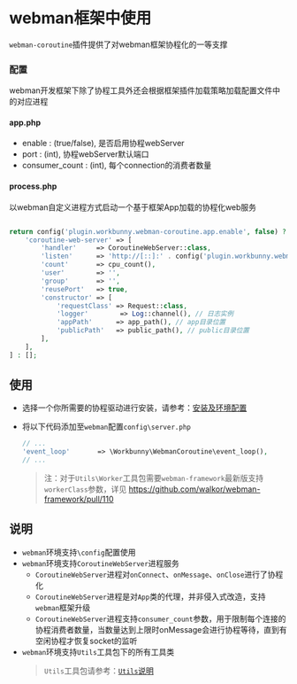 # webman框架中使用

`webman-coroutine`插件提供了对webman框架协程化的一等支撑

### 配置

webman开发框架下除了协程工具外还会根据框架插件加载策略加载配置文件中的对应进程

#### app.php

- enable : (true/false), 是否启用协程webServer
- port : (int), 协程webServer默认端口
- consumer_count : (int), 每个connection的消费者数量

#### process.php

以webman自定义进程方式启动一个基于框架App加载的协程化web服务

```php

return config('plugin.workbunny.webman-coroutine.app.enable', false) ? [
    'coroutine-web-server' => [
        'handler'     => CoroutineWebServer::class,
        'listen'      => 'http://[::]:' . config('plugin.workbunny.webman-coroutine.app.port', 8717),
        'count'       => cpu_count(),
        'user'        => '',
        'group'       => '',
        'reusePort'   => true,
        'constructor' => [
            'requestClass' => Request::class,
            'logger'        => Log::channel(), // 日志实例
            'appPath'      => app_path(), // app目录位置
            'publicPath'   => public_path(), // public目录位置
        ],
    ],
] : [];

```

## 使用

- 选择一个你所需要的协程驱动进行安装，请参考：[安装及环境配置](https://github.com/workbunny/webman-coroutine/tree/main/docs/doc/install.md)
- 将以下代码添加至`webman`配置`config\server.php`

   ```php
   // ...
   'event_loop'       => \Workbunny\WebmanCoroutine\event_loop(),
   // ...
   ```
  > 注：对于`Utils\Worker`工具包需要`webman-framework`最新版支持`workerClass`参数，详见 https://github.com/walkor/webman-framework/pull/110

## 说明

- `webman`环境支持`\config`配置使用
- `webman`环境支持`CoroutineWebServer`进程服务
  - `CoroutineWebServer`进程对`onConnect`、`onMessage`、`onClose`进行了协程化
  - `CoroutineWebServer`进程是对`App`类的代理，并非侵入式改造，支持`webman`框架升级
  - `CoroutineWebServer`进程支持`consumer_count`参数，用于限制每个连接的协程消费者数量，当数量达到上限时onMessage会进行协程等待，直到有空闲协程才恢复socket的监听
- `webman`环境支持`Utils`工具包下的所有工具类
  > `Utils`工具包请参考：[`Utils`说明](https://github.com/workbunny/webman-coroutine/tree/main/docs/doc/utils.md)